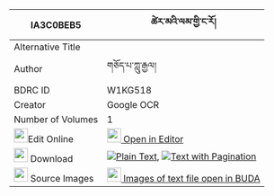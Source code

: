 |IA3C0BEB5|ཚེར་མའི་ལམ་གྱི་ང་རོ། 
| --- | --- 
|Alternative Title |
|Author| གཅོད་པ་ཀླུ་རྒྱལ།
|BDRC ID | W1KG518
|Creator | Google OCR
|Number of Volumes| 1
|<img width="25" src="https://img.icons8.com/color/25/000000/edit-property.png">Edit Online| [<img width="25" src="https://avatars.githubusercontent.com/u/45091458?s=200&v=4"> Open in Editor](http://editor.openpecha.org/IA3C0BEB5)
|<img width="25" src="https://img.icons8.com/fluent/48/000000/download-2.png"/>  Download | [![](https://img.icons8.com/color/20/000000/txt.png)Plain Text](https://github.com/Openpecha/IA3C0BEB5/releases/download/v1/tserma_i_lam_gyi_ngaro_plain_IA3C0BEB5.zip), [![](https://img.icons8.com/color/20/000000/txt.png)Text with Pagination](https://github.com/Openpecha/IA3C0BEB5/releases/download/v1/tserma_i_lam_gyi_ngaro_pages_IA3C0BEB5.zip)
|<img width="25" src="https://img.icons8.com/plasticine/100/000000/pictures-folder.png"/>  Source Images | [<img width="25" src="https://library.bdrc.io/icons/BUDA-small.svg"> Images of text file open in BUDA](https://library.bdrc.io/show/bdr:W1KG518)